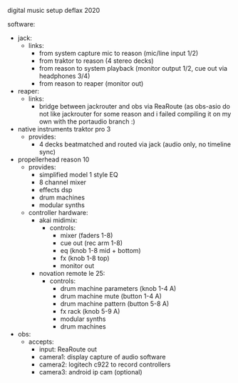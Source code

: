 digital music setup deflax 2020

software:
- jack:
  - links:
    - from system capture mic to reason (mic/line input 1/2)
    - from traktor to reason (4 stereo decks)
    - from reason to system playback (monitor output 1/2, cue out via headphones 3/4)
    - from reason to reaper (monitor out)
- reaper:
  - links:
    - bridge between jackrouter and obs via ReaRoute (as obs-asio do not like jackrouter for some reason and i failed compiling it on my own with the portaudio branch :)
- native instruments traktor pro 3
  - provides:
    - 4 decks beatmatched and routed via jack (audio only, no timeline sync)
- propellerhead reason 10
  - provides:
    - simplified model 1 style EQ
    - 8 channel mixer
    - effects dsp
    - drum machines
    - modular synths
  - controller hardware:
    - akai midimix:
      - controls:
        - mixer (faders 1-8)
        - cue out (rec arm 1-8)
        - eq (knob 1-8 mid + bottom)
        - fx (knob 1-8 top)
        - monitor out
    - novation remote le 25:
      - controls:
        - drum machine parameters  (knob 1-4 A)
        - drum machine mute (button 1-4 A)
        - drum machine pattern (button 5-8 A)
        - fx rack (knob 5-9 A)
        - modular synths
        - drum machines
- obs:
  - accepts:
    - input:  ReaRoute out
    - camera1: display capture of audio software
    - camera2: logitech c922 to record controllers
    - camera3: android ip cam (optional)
